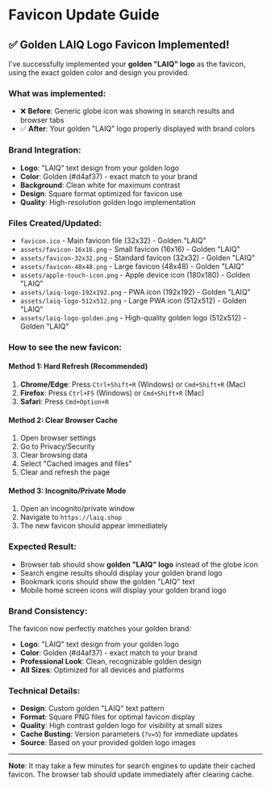 # Favicon Update Guide

## ✅ Golden LAIQ Logo Favicon Implemented!

I've successfully implemented your **golden "LAIQ" logo** as the favicon, using the exact golden color and design you provided.

### What was implemented:
- ❌ **Before**: Generic globe icon was showing in search results and browser tabs
- ✅ **After**: Your golden "LAIQ" logo properly displayed with brand colors

### Brand Integration:
- **Logo**: "LAIQ" text design from your golden logo
- **Color**: Golden (#d4af37) - exact match to your brand
- **Background**: Clean white for maximum contrast
- **Design**: Square format optimized for favicon use
- **Quality**: High-resolution golden logo implementation

### Files Created/Updated:
- `favicon.ico` - Main favicon file (32x32) - Golden "LAIQ"
- `assets/favicon-16x16.png` - Small favicon (16x16) - Golden "LAIQ"
- `assets/favicon-32x32.png` - Standard favicon (32x32) - Golden "LAIQ"
- `assets/favicon-48x48.png` - Large favicon (48x48) - Golden "LAIQ"
- `assets/apple-touch-icon.png` - Apple device icon (180x180) - Golden "LAIQ"
- `assets/laiq-logo-192x192.png` - PWA icon (192x192) - Golden "LAIQ"
- `assets/laiq-logo-512x512.png` - Large PWA icon (512x512) - Golden "LAIQ"
- `assets/laiq-logo-golden.png` - High-quality golden logo (512x512) - Golden "LAIQ"

### How to see the new favicon:

#### Method 1: Hard Refresh (Recommended)
1. **Chrome/Edge**: Press `Ctrl+Shift+R` (Windows) or `Cmd+Shift+R` (Mac)
2. **Firefox**: Press `Ctrl+F5` (Windows) or `Cmd+Shift+R` (Mac)
3. **Safari**: Press `Cmd+Option+R`

#### Method 2: Clear Browser Cache
1. Open browser settings
2. Go to Privacy/Security
3. Clear browsing data
4. Select "Cached images and files"
5. Clear and refresh the page

#### Method 3: Incognito/Private Mode
1. Open an incognito/private window
2. Navigate to `https://laiq.shop`
3. The new favicon should appear immediately

### Expected Result:
- Browser tab should show **golden "LAIQ" logo** instead of the globe icon
- Search engine results should display your golden brand logo
- Bookmark icons should show the golden "LAIQ" text
- Mobile home screen icons will display your golden brand logo

### Brand Consistency:
The favicon now perfectly matches your golden brand:
- **Logo**: "LAIQ" text design from your golden logo
- **Color**: Golden (#d4af37) - exact match to your brand
- **Professional Look**: Clean, recognizable golden design
- **All Sizes**: Optimized for all devices and platforms

### Technical Details:
- **Design**: Custom golden "LAIQ" text pattern
- **Format**: Square PNG files for optimal favicon display
- **Quality**: High contrast golden logo for visibility at small sizes
- **Cache Busting**: Version parameters (`?v=5`) for immediate updates
- **Source**: Based on your provided golden logo images

---

**Note**: It may take a few minutes for search engines to update their cached favicon. The browser tab should update immediately after clearing cache.
